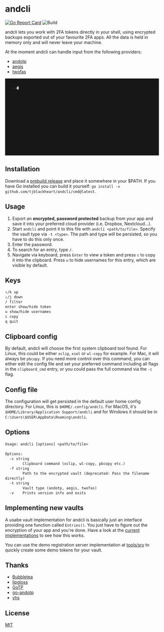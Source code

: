 # andcli

[![Go Report Card](https://goreportcard.com/badge/github.com/tjblackheart/andcli)](https://goreportcard.com/report/github.com/tjblackheart/andcli) ![Build](https://github.com/tjblackheart/andcli/actions/workflows/build.yaml/badge.svg)

andcli lets you work with 2FA tokens directly in your shell, using encrypted backups exported out of your favourite 2FA apps. All the data is held in memory only and will never leave your machine.

At the moment andcli can handle input from the following providers:

* [andotp](https://github.com/andOTP/andOTP)
* [aegis](https://getaegis.app)
* [twofas](https://2fas.com)

![Demo](doc/demo.gif "Demo")

## Installation

Download a [prebuild release](https://github.com/tjblackheart/andcli/releases) and place it somewhere in your $PATH. If you have Go installed you can build it yourself: `go install -v github.com/tjblackheart/andcli/cmd@latest`.

## Usage

1. Export an **encrypted, password protected** backup from your app and save it into your preferred cloud provider (i.e. Dropbox, Nextcloud...).
2. Start `andcli` and point it to this file with `andcli <path/to/file>`. Specify the vault type via `-t <type>`. The path and type will be persisted, so you have to do this only once.
3. Enter the password.
4. To search for an entry, type `/`.
5. Navigate via keyboard, press `Enter` to view a token and press `c` to copy it into the clipboard. Press `u` to hide usernames for this entry, which are visible by default.

## Keys

```text
↑/k up
↓/j down
/ filter
enter show/hide token
u show/hide usernames
c copy
q quit
```

## Clipboard config

By default, andcli will choose the first system clipboard tool found. For Linux, this could be either `xclip`, `xsel` or `wl-copy` for example. For Mac, it will always be `pbcopy`. If you need more control over this command, you can either edit the config file and set your preferred command including all flags in the `clipboard_cmd` entry, or you could pass the full command via the `-c` flag.

## Config file

The configuration will get persisted in the default user home config directory. For Linux, this is `$HOME/.config/andcli`. For MacOS, it's `$HOME/Library/Application Support/andcli` and for Windows it should be in `C:\Users\$USER\AppData\Roaming\andcli`.

## Options

```text
Usage: andcli [options] <path/to/file>

Options:
  -c string
    	Clipboard command (xclip, wl-copy, pbcopy etc.)
  -f string
    	Path to the encrypted vault (deprecated: Pass the filename directly)
  -t string
    	Vault type (andotp, aegis, twofas)
  -v	Prints version info and exits
```

## Implementing new vaults

A usabe vault implementation for andcli is basically just an interface providing one function called `Entries()`. You just have to figure out the encryption of your app and you're done. Have a look at the [current implementations](internal/vaults) to see how this works.

You can use the demo registration server implementation at [tools/srv](tools/srv) to quickly create some demo tokens for your vault.

## Thanks

* [Bubbletea](https://github.com/charmbracelet/bubbletea)
* [lipgloss](https://github.com/charmbracelet/lipgloss)
* [GoTP](https://github.com/xlzd/gotp)
* [go-andotp](https://github.com/grijul/go-andotp)
* [vhs](https://github.com/charmbracelet/vhs)

## License

[MIT](LICENSE.md)
